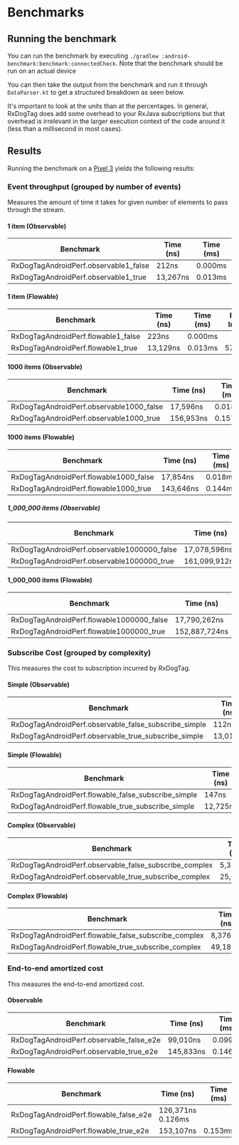 # Benchmarks

## Running the benchmark

You can run the benchmark by executing `./gradlew :android-benchmark:benchmark:connectedCheck`. Note that the benchmark should be run on an actual device

You can then take the output from the benchmark and run it through `DataParser.kt` to get a structured breakdown as seen below.

It's important to look at the units than at the percentages. In general, RxDogTag does add some overhead to your RxJava subscriptions but that overhead is irrelevant in the larger execution context of the code around it (less than a millisecond in most cases).

## Results

Running the benchmark on a [Pixel 3](https://store.google.com/product/pixel_3_specs) yields the following results:

### Event throughput (grouped by number of events)

Measures the amount of time it takes for given number of elements to pass through the stream.

#### 1 item (Observable)
| Benchmark | Time (ns) | Time (ms) | Percent Increase |
|----------|------------|-----------|------------------|
|RxDogTagAndroidPerf.observable1_false | 212ns | 0.000ms|
|RxDogTagAndroidPerf.observable1_true | 13,267ns | 0.013ms | 6158.02% |

#### 1 item (Flowable)
| Benchmark | Time (ns) | Time (ms) | Percent Increase |
|----------|------------|-----------|------------------|
| RxDogTagAndroidPerf.flowable1_false | 223ns | 0.000ms |
| RxDogTagAndroidPerf.flowable1_true | 13,129ns | 0.013ms | 5787.44% |

#### 1000 items (Observable)
| Benchmark | Time (ns) | Time (ms) | Percent Increase |
|---------- |-----------|-----------|------------------|
| RxDogTagAndroidPerf.observable1000_false | 17,596ns | 0.018ms
| RxDogTagAndroidPerf.observable1000_true | 156,953ns | 0.157ms | 791.98%

#### 1000 items (Flowable)
| Benchmark | Time (ns) | Time (ms) | Percent Increase |
|---------- |-----------|-----------|------------------|
| RxDogTagAndroidPerf.flowable1000_false | 17,854ns | 0.018ms
| RxDogTagAndroidPerf.flowable1000_true | 143,646ns | 0.144ms | 704.56%

##### 1_000_000 items (Observable)
| Benchmark | Time (ns) | Time (ms) | Percent Increase |
|---------- |-----------|-----------|------------------|
| RxDogTagAndroidPerf.observable1000000_false | 17,078,596ns | 17.079ms
| RxDogTagAndroidPerf.observable1000000_true | 161,099,912ns | 161.100ms | 843.29%

#### 1_000_000 items (Flowable)
| Benchmark | Time (ns) | Time (ms) | Percent Increase |
|---------- |-----------|-----------|------------------|
| RxDogTagAndroidPerf.flowable1000000_false | 17,790,262ns | 17.790ms
| RxDogTagAndroidPerf.flowable1000000_true | 152,887,724ns | 152.888ms | 759.39%

### Subscribe Cost (grouped by complexity)

This measures the cost to subscription incurred by RxDogTag.

#### Simple (Observable)
| Benchmark | Time (ns) | Time (ms) | Percent Increase |
|---------- |-----------|-----------|------------------|
| RxDogTagAndroidPerf.observable_false_subscribe_simple | 112ns | 0.000ms
| RxDogTagAndroidPerf.observable_true_subscribe_simple | 13,017ns | 0.013ms | 11522.32%

#### Simple (Flowable)
| Benchmark | Time (ns) | Time (ms) | Percent Increase |
|---------- |-----------|-----------|------------------|
| RxDogTagAndroidPerf.flowable_false_subscribe_simple | 147ns | 0.000ms
| RxDogTagAndroidPerf.flowable_true_subscribe_simple | 12,725ns | 0.013ms | 8556.46%

#### Complex (Observable)
| Benchmark | Time (ns) | Time (ms) | Percent Increase |
|---------- |-----------|-----------|------------------|
| RxDogTagAndroidPerf.observable_false_subscribe_complex | 5,322ns | 0.005ms
| RxDogTagAndroidPerf.observable_true_subscribe_complex | 25,046ns | 0.025ms | 370.61%

#### Complex (Flowable)
| Benchmark | Time (ns) | Time (ms) | Percent Increase |
|---------- |-----------|-----------|------------------|
| RxDogTagAndroidPerf.flowable_false_subscribe_complex | 8,376ns | 0.008ms
| RxDogTagAndroidPerf.flowable_true_subscribe_complex | 49,184ns | 0.049ms | 487.20%

### End-to-end amortized cost

This measures the end-to-end amortized cost.

#### Observable
| Benchmark | Time (ns) | Time (ms) | Percent Increase |
|---------- |-----------|-----------|------------------|
| RxDogTagAndroidPerf.observable_false_e2e | 99,010ns | 0.099ms
| RxDogTagAndroidPerf.observable_true_e2e | 145,833ns | 0.146ms | 47.29%

#### Flowable
| Benchmark | Time (ns) | Time (ms) | Percent Increase |
|---------- |-----------|-----------|------------------|
| RxDogTagAndroidPerf.flowable_false_e2e | 126,371ns  0.126ms
| RxDogTagAndroidPerf.flowable_true_e2e | 153,107ns | 0.153ms | 21.16%
